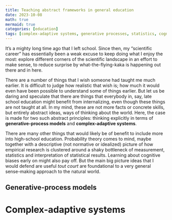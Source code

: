 ```yaml
---
title: Teaching abstract frameworks in general education
date: 2023-10-08
math: true
mermaid: true
categories: [education]
tags: [complex-adaptive systems, generative processes, statistics, cognitive biases, education]
---
```


It&rsquo;s a mighty long time ago that I left school.
Since then, my &ldquo;scientific career&rdquo; has essentially been a weak excuse to keep doing what I enjoy the most: explore different corners of the scientific landscape in an effort to make sense, to reduce surprise by what-the-flying-kaka is happening out there and in here.

There are a number of things that I wish someone had taught me much earlier.
It is difficult to judge how realistic that wish is; how much it would even have been possible to understand some of things earlier.
But let us be daring and speculate that there are things that everybody in, say, late school education might benefit from internalizing, even though these things are not taught at all.
In my mind, these are not more facts or concrete skills, but entirely abstract ideas, ways of thinking about the world.
Here, the case is made for two such abstract principles: thinking explicitly in terms of **generative-process models** and **complex-adaptive systems**.

There are many other things that would likely be of benefit to include more into high-school education.
Probability theory comes to mind, maybe together with a descriptive (not normative or idealized) picture of how empirical research is clustered around a shaky bottleneck of measurement, statistics and interpretation of statistical results.
Learning about cognitive biases early on might also pay off.
But the main big picture ideas that I would defend are useful *tout court* are foundational to a very general sense-making approach to the natural world.


## Generative-process models


# Complex-adaptive systems

